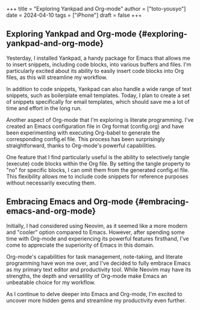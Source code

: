 +++
title = "Exploring Yankpad and Org-mode"
author = ["toto-yousyo"]
date = 2024-04-10
tags = ["iPhone"]
draft = false
+++

## Exploring Yankpad and Org-mode {#exploring-yankpad-and-org-mode}

Yesterday, I installed Yankpad, a handy package for Emacs that allows me to insert snippets, including code blocks, into various buffers and files. I'm particularly excited about its ability to easily insert code blocks into Org files, as this will streamline my workflow.

In addition to code snippets, Yankpad can also handle a wide range of text snippets, such as boilerplate email templates. Today, I plan to create a set of snippets specifically for email templates, which should save me a lot of time and effort in the long run.

Another aspect of Org-mode that I'm exploring is literate programming. I've created an Emacs configuration file in Org format (config.org) and have been experimenting with executing Org-babel to generate the corresponding config.el file. This process has been surprisingly straightforward, thanks to Org-mode's powerful capabilities.

One feature that I find particularly useful is the ability to selectively tangle (execute) code blocks within the Org file. By setting the tangle property to "no" for specific blocks, I can omit them from the generated config.el file. This flexibility allows me to include code snippets for reference purposes without necessarily executing them.


## Embracing Emacs and Org-mode {#embracing-emacs-and-org-mode}

Initially, I had considered using Neovim, as it seemed like a more modern and "cooler" option compared to Emacs. However, after spending some time with Org-mode and experiencing its powerful features firsthand, I've come to appreciate the superiority of Emacs in this domain.

Org-mode's capabilities for task management, note-taking, and literate programming have won me over, and I've decided to fully embrace Emacs as my primary text editor and productivity tool. While Neovim may have its strengths, the depth and versatility of Org-mode make Emacs an unbeatable choice for my workflow.

As I continue to delve deeper into Emacs and Org-mode, I'm excited to uncover more hidden gems and streamline my productivity even further.
